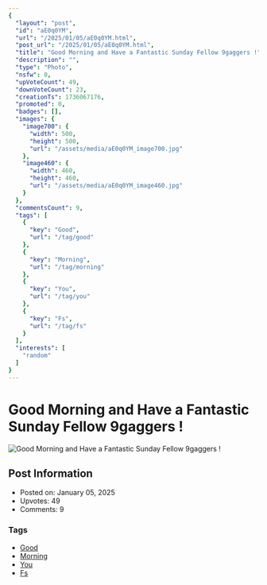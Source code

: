```yaml
---
{
  "layout": "post",
  "id": "aE0q0YM",
  "url": "/2025/01/05/aE0q0YM.html",
  "post_url": "/2025/01/05/aE0q0YM.html",
  "title": "Good Morning and Have a Fantastic Sunday Fellow 9gaggers !",
  "description": "",
  "type": "Photo",
  "nsfw": 0,
  "upVoteCount": 49,
  "downVoteCount": 23,
  "creationTs": 1736067176,
  "promoted": 0,
  "badges": [],
  "images": {
    "image700": {
      "width": 500,
      "height": 500,
      "url": "/assets/media/aE0q0YM_image700.jpg"
    },
    "image460": {
      "width": 460,
      "height": 460,
      "url": "/assets/media/aE0q0YM_image460.jpg"
    }
  },
  "commentsCount": 9,
  "tags": [
    {
      "key": "Good",
      "url": "/tag/good"
    },
    {
      "key": "Morning",
      "url": "/tag/morning"
    },
    {
      "key": "You",
      "url": "/tag/you"
    },
    {
      "key": "Fs",
      "url": "/tag/fs"
    }
  ],
  "interests": [
    "random"
  ]
}
---
```


# Good Morning and Have a Fantastic Sunday Fellow 9gaggers !

![Good Morning and Have a Fantastic Sunday Fellow 9gaggers !](/assets/media/aE0q0YM_image700.jpg)

## Post Information

- Posted on: January 05, 2025
- Upvotes: 49
- Comments: 9

### Tags

- [Good](/tag/Good)
- [Morning](/tag/Morning)
- [You](/tag/You)
- [Fs](/tag/Fs)
